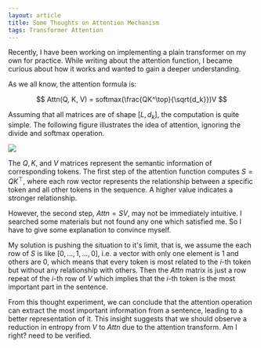 ```yaml
---
layout: article
title: Some Thoughts on Attention Mechanism
tags: Transformer Attention
---
```


Recently, I have been working on implementing a plain transformer on my own for practice. While writing about the attention function, I became curious about how it works and wanted to gain a deeper understanding.

As we all know, the attention formula is:

$$
Attn(Q, K, V) = softmax(\frac{QK^\top}{\sqrt{d_k}})V
$$

Assuming that all matrices are of shape $[L, d_k]$, the computation is quite simple. The following figure illustrates the idea of attention, ignoring the divide and softmax operation.

![](/en/resources/2023-09-01-attention/attention_attn.png)

The $Q, K,$ and $V$ matrices represent the semantic information of corresponding tokens. The first step of the attention function computes $S = QK^\top$, where each row vector represents the relationship between a specific token and all other tokens in the sequence. A higher value indicates a stronger relationship.

However, the second step, $Attn = S V$, may not be immediately intuitive. I searched some materials but not found any one which satisfied me. So I have to give some explanation to convince myself.

My solution is pushing the situation to it's limit, that is, we assume the each row of $S$ is like $[0, ...,1,..., 0]$, i.e. a vector with only one element is 1 and others are 0, which means that every token is most related to the $i$-th token but without any relationship with others. Then the $Attn$ matrix is just a row repeat of the $i$-th row of $V$ which implies that the $i$-th token is the most important part in the sentence.

From this thought experiment, we can conclude that the attention operation can extract the most important information from a sentence, leading to a better representation of it. This insight suggests that we should observe a reduction in entropy from $V$ to $Attn$ due to the attention transform. Am I right? need to be verified.